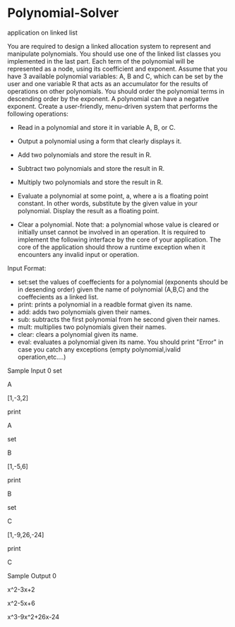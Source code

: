 # Polynomial-Solver
application on linked list

You are required to design a linked allocation system to represent and manipulate polynomials. You should use one of the linked list classes you implemented in the last part. Each term of the polynomial will be represented as a node, using its coefficient and exponent. Assume that you have 3 available polynomial variables: A, B and C, which can be set by the user and one variable R that acts as an accumulator for the results of operations on other polynomials. You should order the polynomial terms in descending order by the exponent. A polynomial can have a negative exponent. Create a user-friendly, menu-driven system that performs the following operations:

- Read in a polynomial and store it in variable A, B, or C.

- Output a polynomial using a form that clearly displays it.

- Add two polynomials and store the result in R.

- Subtract two polynomials and store the result in R.
- Multiply two polynomials and store the result in R.
- Evaluate a polynomial at some point, a, where a is a floating point constant. In other words, substitute by the given value in your polynomial. Display the result as a floating point.
- Clear a polynomial. Note that: a polynomial whose value is cleared or initially unset cannot be involved in an operation. It is required to implement the following interface by the core of your application. The core of the application should throw a runtime exception when it encounters any invalid input or operation.


Input Format:

- set:set the values of coeffecients for a polynomial (exponents should be in desending order) given the name of polynomial (A,B,C) and the coeffecients as a linked list.
- print: prints a polynomial in a readble format given its name.
- add: adds two polynomials given their names.
- sub: subtracts the first polynomial from he second given their names.
- mult: multiplies two polynomials given their names.
- clear: clears a polynomial given its name.
- eval: evaluates a polynomial given its name. You should print "Error" in case you catch any exceptions (empty polynomial,ivalid operation,etc....)

Sample Input 0
set

A

[1,-3,2]

print

A

set

B

[1,-5,6]

print

B

set

C

[1,-9,26,-24]

print

C

Sample Output 0

x^2-3x+2

x^2-5x+6

x^3-9x^2+26x-24

